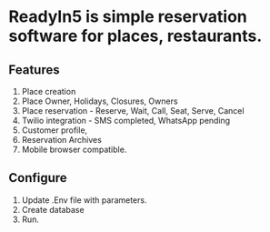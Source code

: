 # ReadyIn5 is simple reservation software for places, restaurants. 

## Features
1. Place creation 
1. Place Owner, Holidays, Closures, Owners
1. Place reservation - Reserve, Wait, Call, Seat, Serve, Cancel 
1. Twilio integration - SMS completed, WhatsApp pending
1. Customer profile, 
1. Reservation Archives
1. Mobile browser compatible. 

## Configure
1. Update .Env file with parameters. 
1. Create database
1. Run. 